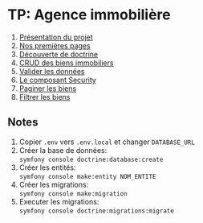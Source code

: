 # TP: Agence immobilière

 1. [Présentation du projet](https://www.youtube.com/watch?v=82yVPNwC8cY)
 2. [Nos premières pages](https://www.youtube.com/watch?v=TjHRk1Kk4JI)
 3. [Découverte de doctrine](https://www.youtube.com/watch?v=Gv7EUDzq2Z8&t=333s)
 4. [CRUD des biens immobiliers](https://www.youtube.com/watch?v=6Ryu7-VSV5k&t=2s)
 5. [Valider les données](https://www.youtube.com/watch?v=dAcCWKxQKxI)
 6. [Le composant Security](https://www.youtube.com/watch?v=5LfSTeyvyuM)
 7. [Paginer les biens](https://www.youtube.com/watch?v=9gFhvApgM20)
 8. [Filtrer les biens](https://www.youtube.com/watch?v=fRJJKxwQDf0)


## Notes

 1. Copier `.env` vers `.env.local` et changer `DATABASE_URL`
 2. Créer la base de données:  
    `symfony console doctrine:database:create`
 3. Créer les entités:  
    `symfony console make:entity NOM_ENTITE`
 4. Créer les migrations:  
    `symfony console make:migration`
 5. Executer les migrations:  
    `symfony console doctrine:migrations:migrate`

